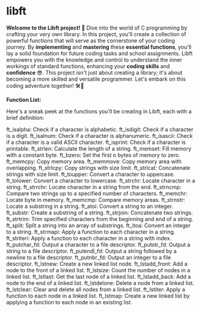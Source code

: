 # libft

**Welcome to the Libft project! 🚀** Dive into the world of C programming by crafting your very own library. In this project, you'll create a collection of powerful functions that will serve as the cornerstone of your coding journey. By **implementing** and **mastering** these **essential functions**, you'll lay a solid foundation for future coding tasks and school assignments. Libft empowers you with the knowledge and control to understand the inner workings of standard functions, enhancing your **coding skills** and **confidence** 😎. This project isn't just about creating a library; it's about becoming a more skilled and versatile programmer. Let's embark on this coding adventure together! 🛠️🌟


**Function List:**

Here's a sneak peek at the functions you'll be creating in Libft, each with a brief definition:

ft_isalpha: Check if a character is alphabetic.
ft_isdigit: Check if a character is a digit.
ft_isalnum: Check if a character is alphanumeric.
ft_isascii: Check if a character is a valid ASCII character.
ft_isprint: Check if a character is printable.
ft_strlen: Calculate the length of a string.
ft_memset: Fill memory with a constant byte.
ft_bzero: Set the first n bytes of memory to zero.
ft_memcpy: Copy memory area.
ft_memmove: Copy memory area with overlapping.
ft_strlcpy: Copy strings with size limit.
ft_strlcat: Concatenate strings with size limit.
ft_toupper: Convert a character to uppercase.
ft_tolower: Convert a character to lowercase.
ft_strchr: Locate character in a string.
ft_strrchr: Locate character in a string from the end.
ft_strncmp: Compare two strings up to a specified number of characters.
ft_memchr: Locate byte in memory.
ft_memcmp: Compare memory areas.
ft_strnstr: Locate a substring in a string.
ft_atoi: Convert a string to an integer.
ft_substr: Create a substring of a string.
ft_strjoin: Concatenate two strings.
ft_strtrim: Trim specified characters from the beginning and end of a string.
ft_split: Split a string into an array of substrings.
ft_itoa: Convert an integer to a string.
ft_strmapi: Apply a function to each character in a string.
ft_striteri: Apply a function to each character in a string with index.
ft_putchar_fd: Output a character to a file descriptor.
ft_putstr_fd: Output a string to a file descriptor.
ft_putendl_fd: Output a string followed by a newline to a file descriptor.
ft_putnbr_fd: Output an integer to a file descriptor.
ft_lstnew: Create a new linked list node.
ft_lstadd_front: Add a node to the front of a linked list.
ft_lstsize: Count the number of nodes in a linked list.
ft_lstlast: Get the last node of a linked list.
ft_lstadd_back: Add a node to the end of a linked list.
ft_lstdelone: Delete a node from a linked list.
ft_lstclear: Clear and delete all nodes from a linked list.
ft_lstiter: Apply a function to each node in a linked list.
ft_lstmap: Create a new linked list by applying a function to each node in an existing list.
